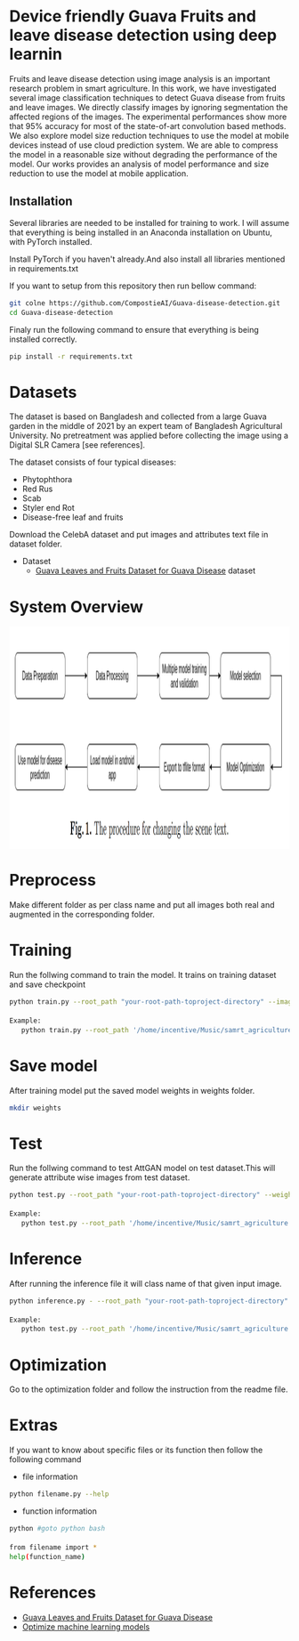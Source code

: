 # Device friendly Guava Fruits and leave disease detection using deep learnin

Fruits and leave disease detection using image analysis is an important research problem in smart agriculture. In this work, we have investigated several image classification techniques to detect Guava disease from fruits and leave images. We directly classify images  by ignoring segmentation the affected regions of the images. The experimental performances show more that 95\% accuracy for most of the state-of-art convolution based methods. We also explore model size reduction techniques to use the model at mobile devices instead of use cloud prediction system. We are able to compress the model in a reasonable size without degrading the performance of the model. Our works provides an analysis of model performance and size reduction to use the model at mobile application.

## Installation

Several libraries are needed to be installed for training to work. I will assume that everything is being installed in an Anaconda installation on Ubuntu, with PyTorch installed.

Install PyTorch if you haven't already.And also install all libraries mentioned in requirements.txt

If you want to setup from this repository then run bellow command:
```bash
git colne https://github.com/CompostieAI/Guava-disease-detection.git
cd Guava-disease-detection

```
Finaly run the following command to ensure that everything is being installed correctly.
```bash
pip install -r requirements.txt
```

# Datasets

The dataset is based on Bangladesh and collected from a large Guava garden in the middle of 2021 by an expert team of Bangladesh Agricultural University.
No pretreatment was applied before collecting the image using a Digital SLR Camera [see references].

The dataset consists of four typical diseases: 

   * Phytophthora
   * Red Rus
   * Scab
   * Styler end Rot 
   * Disease-free leaf and fruits


Download the CelebA dataset and put images and attributes text file in dataset folder.
* Dataset
  * [Guava Leaves and Fruits Dataset for Guava Disease](https://data.mendeley.com/datasets/x84p2g3k6z/1) dataset
   

# System Overview

<p align="center">
  <img src="models/system_overview.png" align="center" width="1000" height="400" />
</p>


# Preprocess

Make different folder as per class name and put all images both real and augmented in the corresponding folder.


# Training

Run the follwing command to train the model. It trains on training dataset and save checkpoint 

```bash
python train.py --root_path "your-root-path-toproject-directory" --image_container_path "your path" --checkpoint_path "your_path" 

Example:
   python train.py --root_path '/home/incentive/Music/samrt_agriculture' --image_container_path "data/guava" --checkpoint_path 'models/' 

```
# Save model

After training model put the saved model weights in weights folder.
```bash
mkdir weights
```
# Test

Run the follwing command to test AttGAN model on test dataset.This will generate attribute wise images from test dataset.

```bash
python test.py --root_path "your-root-path-toproject-directory" --weights_path "name of model weight"

Example: 
   python test.py --root_path '/home/incentive/Music/samrt_agriculture' --weights_path 'src/weights/weights.149.pth'

```

# Inference

After running the inference file it will class name of that given input image.

```bash
python inference.py - --root_path "your-root-path-toproject-directory" --weights_path "name of model weight"

Example: 
   python test.py --root_path '/home/incentive/Music/samrt_agriculture' --weights_path 'src/weights/weights.149.pth'
```


# Optimization
Go to the optimization folder and follow the instruction from the readme file.


# Extras

If you want to know about specific files or its function then follow the following command

* file information
```bash
python filename.py --help
```

* function information
```bash
python #goto python bash

from filename import *
help(function_name)

```

# References
* [Guava Leaves and Fruits Dataset for Guava Disease](https://data.mendeley.com/datasets/x84p2g3k6z/1)
* [Optimize machine learning models](https://www.tensorflow.org/model_optimization)
